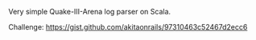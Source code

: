 Very simple Quake-III-Arena log parser on Scala.

Challenge: https://gist.github.com/akitaonrails/97310463c52467d2ecc6

